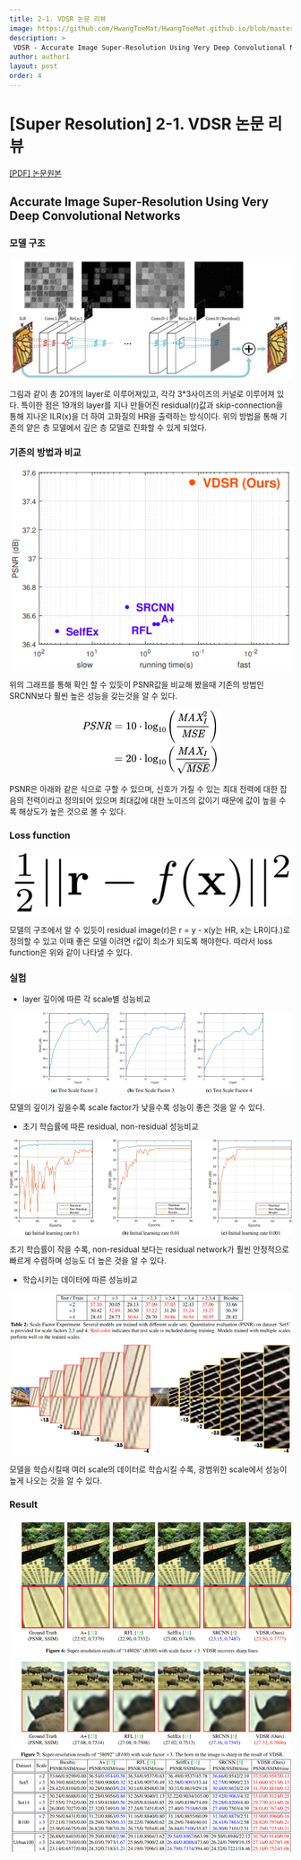 ```yaml
---
title: 2-1. VDSR 논문 리뷰
image: https://github.com/HwangToeMat/HwangToeMat.github.io/blob/master/assets/img/thumbnail/pr-2-1.jpeg?raw=true
description: >
 VDSR - Accurate Image Super-Resolution Using Very Deep Convolutional Networks을 읽고 논문 주요내용을 정리해본다.
author: author1
layout: post
order: 4
---
```

# [Super Resolution] 2-1. VDSR 논문 리뷰

<a href="https://cv.snu.ac.kr/research/VDSR/VDSR_CVPR2016.pdf">[PDF] 논문원본</a>

## Accurate Image Super-Resolution Using Very Deep Convolutional Networks

### 모델 구조

<img src="https://github.com/HwangToeMat/HwangToeMat.github.io/blob/master/assets/img/thumbnail/pr-2-1.jpeg?raw=true" style="max-width:100%;margin-left: auto; margin-right: auto; display: block;">

그림과 같이 총 20개의 layer로 이루어져있고, 각각 3\*3사이즈의 커널로 이루어져 있다. 특이한 점은 19개의 layer를 지나 만들어진 residual(r)값과 skip-connection을 통해 지나온 ILR(x)을 더 하여 고화질의 HR을 출력하는 방식이다. 위의 방법을 통해 기존의 얕은 층 모델에서 깊은 층 모델로 진화할 수 있게 되었다. 

### 기존의 방법과 비교

<img src="https://github.com/HwangToeMat/HwangToeMat.github.io/blob/master/Paper-Review/image/VDSR/image1.png?raw=true" style="max-width:100%;margin-left: auto; margin-right: auto; display: block;">

위의 그래프를 통해 확인 할 수 있듯이 PSNR값을 비교해 봤을때 기존의 방법인 SRCNN보다 훨씬 높은 성능을 갖는것을 알 수 있다.

<img src="https://github.com/HwangToeMat/SRCNN_Pytorch_HTM/blob/master/image/img-4.png?raw=true" style="max-width:100%;margin-left: auto; margin-right: auto; display: block;">

PSNR은 아래와 같은 식으로 구할 수 있으며, 신호가 가질 수 있는 최대 전력에 대한 잡음의 전력이라고 정의되어 있으며 최대값에 대한 노이즈의 값이기 때문에 값이 높을 수록 해상도가 높은 것으로 볼 수 있다. 

### Loss function

<img src="https://github.com/HwangToeMat/HwangToeMat.github.io/blob/master/Paper-Review/image/VDSR/image2.png?raw=true" style="max-width:100%;margin-left: auto; margin-right: auto; display: block;">

모델의 구조에서 알 수 있듯이 residual image(r)은 r = y - x(y는 HR, x는 LR이다.)로 정의할 수 있고 이때 좋은 모델 이려면 r값이 최소가 되도록 해야한다. 따라서 loss function은 위와 같이 나타낼 수 있다.

### 실험

* layer 깊이에 따른 각 scale별 성능비교 

<img src="https://github.com/HwangToeMat/HwangToeMat.github.io/blob/master/Paper-Review/image/VDSR/image3.png?raw=true" style="max-width:100%;margin-left: auto; margin-right: auto; display: block;">

모델의 깊이가 깊을수록 scale factor가 낮을수록 성능이 좋은 것을 알 수 있다.

* 초기 학습률에 따른 residual, non-residual 성능비교

<img src="https://github.com/HwangToeMat/HwangToeMat.github.io/blob/master/Paper-Review/image/VDSR/image4.png?raw=true" style="max-width:100%;margin-left: auto; margin-right: auto; display: block;">

초기 학습률이 작을 수록, non-residual 보다는 residual network가 훨씬 안정적으로 빠르게 수렴하며 성능도 더 높은 것을 알 수 있다.

* 학습시키는 데이터에 따른 성능비교

<img src="https://github.com/HwangToeMat/HwangToeMat.github.io/blob/master/Paper-Review/image/VDSR/image5.png?raw=true" style="max-width:100%;margin-left: auto; margin-right: auto; display: block;">

모델을 학습시킬때 여러 scale의 데이터로 학습시킬 수록, 광범위한 scale에서 성능이 높게 나오는 것을 알 수 있다.

### Result

<img src="https://github.com/HwangToeMat/HwangToeMat.github.io/blob/master/Paper-Review/image/VDSR/image6.png?raw=true" style="max-width:100%;margin-left: auto; margin-right: auto; display: block;">

<img src="https://github.com/HwangToeMat/HwangToeMat.github.io/blob/master/Paper-Review/image/VDSR/image7.png?raw=true" style="max-width:100%;margin-left: auto; margin-right: auto; display: block;">
